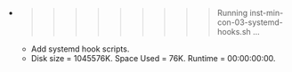 * >>>>>>>>> Running inst-min-con-03-systemd-hooks.sh ...
  * Add systemd hook scripts.
  * Disk size = 1045576K. Space Used = 76K. Runtime = 00:00:00:00.
